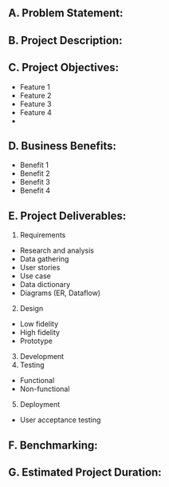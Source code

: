 ## A. Problem Statement:


## B. Project Description:


## C. Project Objectives:

- Feature 1
- Feature 2
- Feature 3
- Feature 4
- 
## D. Business Benefits:

- Benefit 1
- Benefit 2
- Benefit 3
- Benefit 4
  
## E. Project Deliverables:

1. Requirements
- Research and analysis
- Data gathering
- User stories
- Use case
- Data dictionary
- Diagrams (ER, Dataflow)
2.  Design
- Low fidelity
- High fidelity
- Prototype
3. Development
4. Testing
- Functional
- Non-functional
5. Deployment
- User acceptance testing
## F. Benchmarking:

## G. Estimated Project Duration:
